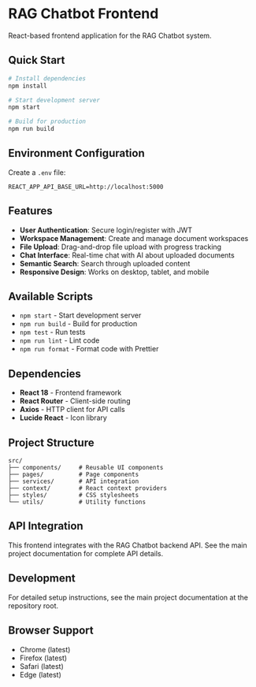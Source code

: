 # RAG Chatbot Frontend

React-based frontend application for the RAG Chatbot system.

## Quick Start

```bash
# Install dependencies
npm install

# Start development server
npm start

# Build for production
npm run build
```

## Environment Configuration

Create a `.env` file:
```env
REACT_APP_API_BASE_URL=http://localhost:5000
```

## Features

- **User Authentication**: Secure login/register with JWT
- **Workspace Management**: Create and manage document workspaces
- **File Upload**: Drag-and-drop file upload with progress tracking
- **Chat Interface**: Real-time chat with AI about uploaded documents
- **Semantic Search**: Search through uploaded content
- **Responsive Design**: Works on desktop, tablet, and mobile

## Available Scripts

- `npm start` - Start development server
- `npm run build` - Build for production
- `npm test` - Run tests
- `npm run lint` - Lint code
- `npm run format` - Format code with Prettier

## Dependencies

- **React 18** - Frontend framework
- **React Router** - Client-side routing
- **Axios** - HTTP client for API calls
- **Lucide React** - Icon library

## Project Structure

```
src/
├── components/     # Reusable UI components
├── pages/          # Page components
├── services/       # API integration
├── context/        # React context providers
├── styles/         # CSS stylesheets
└── utils/          # Utility functions
```

## API Integration

This frontend integrates with the RAG Chatbot backend API. See the main project documentation for complete API details.

## Development

For detailed setup instructions, see the main project documentation at the repository root.

## Browser Support

- Chrome (latest)
- Firefox (latest)
- Safari (latest)
- Edge (latest)
